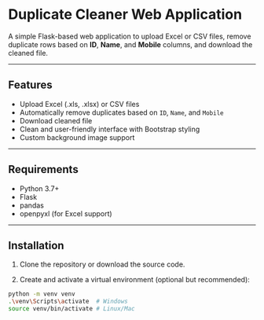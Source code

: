 # Duplicate Cleaner Web Application

A simple Flask-based web application to upload Excel or CSV files, remove duplicate rows based on **ID**, **Name**, and **Mobile** columns, and download the cleaned file.

---

## Features

- Upload Excel (.xls, .xlsx) or CSV files
- Automatically remove duplicates based on `ID`, `Name`, and `Mobile`
- Download cleaned file
- Clean and user-friendly interface with Bootstrap styling
- Custom background image support

---

## Requirements

- Python 3.7+
- Flask
- pandas
- openpyxl (for Excel support)

---

## Installation

1. Clone the repository or download the source code.

2. Create and activate a virtual environment (optional but recommended):

```bash
python -m venv venv
.\venv\Scripts\activate  # Windows
source venv/bin/activate # Linux/Mac
